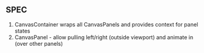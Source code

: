 ## SPEC

1. CanvasContainer wraps all CanvasPanels and provides context for panel states
2. CanvasPanel - allow pulling left/right (outside viewport) and animate in (over other panels)
